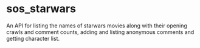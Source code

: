 # sos_starwars
An API for listing the names of starwars movies along with their opening crawls and comment counts, adding and listing anonymous comments and getting character list.

